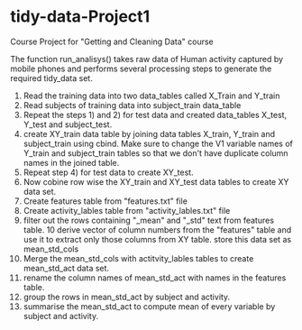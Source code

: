 # tidy-data-Project1
Course Project for "Getting and Cleaning Data" course

The function run_analisys() takes raw data of Human activity captured by mobile phones and performs several processing steps to generate the required tidy_data set.

1) Read the training data into two data_tables called X_Train and Y_train
2) Read subjects of training data into subject_train data_table
3) Repeat the steps 1) and 2) for test data and created data_tables X_test, Y_test and subject_test.
4) create XY_train data table by joining data tables X_train, Y_train and subject_train using cbind. Make sure to change the V1 variable names of Y_train and subject_train tables so that we don't have duplicate column names in the joined table.
5) Repeat step 4) for test data to create XY_test.
6) Now cobine row wise the XY_train and XY_test data tables to create XY data set.
7) Create features table from "features.txt" file
8) Create activity_lables table from "activity_lables.txt" file
9)  filter out the rows containing "_mean" and "_std" text from features table.
10 derive vector of column numbers from the "features" table and use it to extract only those columns from XY table. store this data set as mean_std_cols
11) Merge the mean_std_cols with actitvity_lables tables to create mean_std_act data set.
11) rename the column names of mean_std_act with names in the features table.
12) group the rows in mean_std_act by subject and activity.
13) summarise the mean_std_act to compute mean of every variable by subject and activity.
